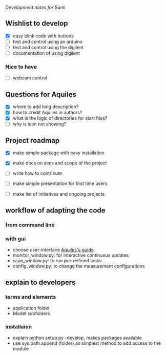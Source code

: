 _Development notes for Sanli_

## Wishlist to develop
* [x] easy blink code with buttons
* [ ] test and control using an arduino
* [ ] test and control using the digilent
* [ ] documentation of using digilent

### Nice to have
* [ ] webcam control 

## Questions for Aquiles
* [x] where to add long description?
* [x] how to credit Aquiles in authors?
* [x] what is the logic of directories for start files?
* [ ] why is icon not showing?

## Project roadmap
- [x] make simple package with easy installation
- [x] make docs on aims and scope of the project
- [ ] write how to contribute
- [ ] make simple presentation for first time users
- [ ] make list of initiatives and ongoing projects


## workflow of adapting the code

### from command line


### with gui
- choose user-interface [Aquiles's guide](https://www.pythonforthelab.com/blog/step-by-step-guide-to-building-a-gui/)
- monitor_window.py: for interactive continuous updates
- scan_window.py: to run pre-defined tasks
- config_window.py: to change the measurement configurations


## explain to developers

### terms and elements
- application folder
- Model subfolders

### installaion
- explain python setup.py -develop, makes packages available
- use sys.path.append (folder) as simplest method to add access to the module